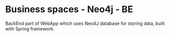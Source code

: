 # Business spaces - Neo4j - BE
BackEnd part of WebApp which uses Neo4J database for storing data, built with Spring framework.
